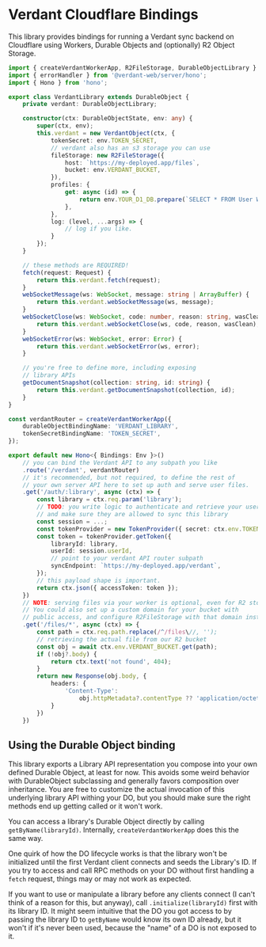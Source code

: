# Verdant Cloudflare Bindings

This library provides bindings for running a Verdant sync backend on Cloudflare using Workers, Durable Objects and (optionally) R2 Object Storage.

```ts
import { createVerdantWorkerApp, R2FileStorage, DurableObjectLibrary } from '@verdant-web/cloudflare';
import { errorHandler } from '@verdant-web/server/hono';
import { Hono } from 'hono';

export class VerdantLibrary extends DurableObject {
	private verdant: DurableObjectLibrary;

	constructor(ctx: DurableObjectState, env: any) {
		super(ctx, env);
		this.verdant = new VerdantObject(ctx, {
			tokenSecret: env.TOKEN_SECRET,
			// verdant also has an s3 storage you can use
			fileStorage: new R2FileStorage({
				host: `https://my-deployed.app/files`,
				bucket: env.VERDANT_BUCKET,
			}),
			profiles: {
				get: async (id) => {
					return env.YOUR_D1_DB.prepare(`SELECT * FROM User WHERE id = ?`).bind(id).first();
				},
			},
			log: (level, ...args) => {
				// log if you like.
			}
		});
	}

	// these methods are REQUIRED!
	fetch(request: Request) {
		return this.verdant.fetch(request);
	}
	webSocketMessage(ws: WebSocket, message: string | ArrayBuffer) {
		return this.verdant.webSocketMessage(ws, message);
	}
	webSocketClose(ws: WebSocket, code: number, reason: string, wasClean: boolean) {
		return this.verdant.webSocketClose(ws, code, reason, wasClean);
	}
	webSocketError(ws: WebSocket, error: Error) {
		return this.verdant.webSocketError(ws, error);
	}

	// you're free to define more, including exposing
	// library APIs
	getDocumentSnapshot(collection: string, id: string) {
		return this.verdant.getDocumentSnapshot(collection, id);
	}
}

const verdantRouter = createVerdantWorkerApp({
	durableObjectBindingName: 'VERDANT_LIBRARY',
	tokenSecretBindingName: 'TOKEN_SECRET',
});

export default new Hono<{ Bindings: Env }>()
	// you can bind the Verdant API to any subpath you like
	.route('/verdant', verdantRouter)
	// it's recommended, but not required, to define the rest of
	// your own server API here to set up auth and serve user files.
	.get('/auth/:library', async (ctx) => {
		const library = ctx.req.param('library');
		// TODO: you write logic to authenticate and retrieve your user session
		// and make sure they are allowed to sync this library
		const session = ...;
		const tokenProvider = new TokenProvider({ secret: ctx.env.TOKEN_SECRET });
		const token = tokenProvider.getToken({
			libraryId: library,
			userId: session.userId,
			// point to your verdant API router subpath
			syncEndpoint: `https://my-deployed.app/verdant`,
		});
		// this payload shape is important.
		return ctx.json({ accessToken: token });
	})
	// NOTE: serving files via your worker is optional, even for R2 storage.
	// You could also set up a custom domain for your bucket with
	// public access, and configure R2FileStorage with that domain instead.
	.get('/files/*', async (ctx) => {
		const path = ctx.req.path.replace(/^/files\//, '');
		// retrieving the actual file from our R2 bucket
		const obj = await ctx.env.VERDANT_BUCKET.get(path);
		if (!obj?.body) {
			return ctx.text('not found', 404);
		}
		return new Response(obj.body, {
			headers: {
				'Content-Type':
					obj.httpMetadata?.contentType ?? 'application/octet-stream'
			}
		})
	})
```

## Using the Durable Object binding

This library exports a Library API representation you compose into your own defined Durable Object, at least for now. This avoids some weird behavior with DurableObject subclassing and generally favors composition over inheritance. You are free to customize the actual invocation of this underlying library API withing your DO, but you should make sure the right methods end up getting called or it won't work.

You can access a library's Durable Object directly by calling `getByName(libraryId)`. Internally, `createVerdantWorkerApp` does this the same way.

One quirk of how the DO lifecycle works is that the library won't be initialized until the first Verdant client connects and seeds the Library's ID. If you try to access and call RPC methods on your DO without first handling a `fetch` request, things may or may not work as expected.

If you want to use or manipulate a library before any clients connect (I can't think of a reason for this, but anyway), call `.initialize(libraryId)` first with its library ID. It might seem intuitive that the DO you got access to by passing the library ID to `getByName` would know its own ID already, but it won't if it's never been used, because the "name" of a DO is not exposed to it.
